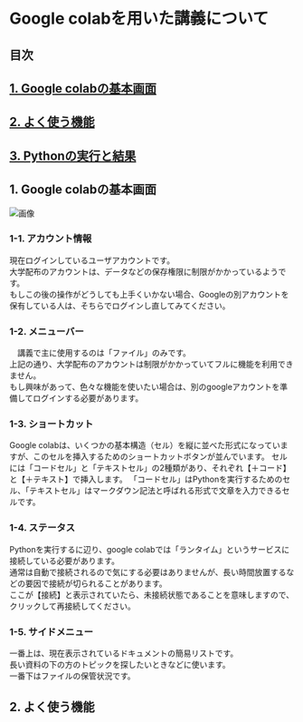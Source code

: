 # Google colabを用いた講義について

## 目次
## [1. Google colabの基本画面](#1.-Google-colabの基本画面)
## [2. よく使う機能](#2.-よく使う機能)
## [3. Pythonの実行と結果](#3.-Pythonの実行と結果)

## 1. Google colabの基本画面
![画像](https://drive.google.com/uc?export=view&id=1HqcmIbrkhCdDjrnhxSDxVqc1BF0VDlT3 "Colabの基本画面") 
  
  ### 1-1. アカウント情報
  現在ログインしているユーザアカウントです。  
  大学配布のアカウントは、データなどの保存権限に制限がかかっているようです。  
  もしこの後の操作がどうしても上手くいかない場合、Googleの別アカウントを保有している人は、そちらでログインし直してみてください。
    
  ### 1-2. メニューバー
　講義で主に使用するのは「ファイル」のみです。  
  上記の通り、大学配布のアカウントは制限がかかっていてフルに機能を利用できません。  
  もし興味があって、色々な機能を使いたい場合は、別のgoogleアカウントを準備してログインする必要があります。

  ### 1-3. ショートカット
  Google colabは、いくつかの基本構造（セル）を縦に並べた形式になっていますが、このセルを挿入するためのショートカットボタンが並んでいます。
  セルには「コードセル」と「テキストセル」の2種類があり、それぞれ【＋コード】と【＋テキスト】で挿入します。
  「コードセル」はPythonを実行するためのセル、「テキストセル」はマークダウン記法と呼ばれる形式で文章を入力できるセルです。

  ### 1-4. ステータス
  Pythonを実行するに辺り、google colabでは「ランタイム」というサービスに接続している必要があります。  
  通常は自動で接続されるので気にする必要はありませんが、長い時間放置するなどの要因で接続が切られることがあります。  
  ここが【接続】と表示されていたら、未接続状態であることを意味しますので、クリックして再接続してください。

  ### 1-5. サイドメニュー
  一番上は、現在表示されているドキュメントの簡易リストです。  
  長い資料の下の方のトピックを探したいときなどに使います。  
  一番下はファイルの保管状況です。  


## 2. よく使う機能
